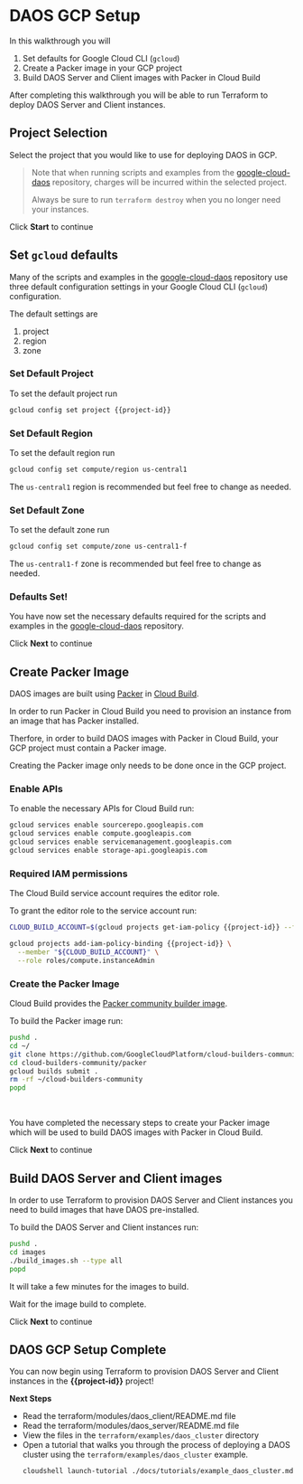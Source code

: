 # DAOS GCP Setup

In this walkthrough you will

1. Set defaults for Google Cloud CLI (```gcloud```)
2. Create a Packer image in your GCP project
3. Build DAOS Server and Client images with Packer in Cloud Build

After completing this walkthrough you will be able to run Terraform to deploy DAOS Server and Client instances.

## Project Selection

Select the project that you would like to use for deploying DAOS in GCP.

<walkthrough-project-setup billing="true"></walkthrough-project-billing-setup>

> Note that when running scripts and examples from the [google-cloud-daos](https://github.com/daos-stack/google-cloud-daos) repository, charges will be
> incurred within the selected project.
>
> Always be sure to run ```terraform destroy``` when you no longer need your instances.

Click **Start** to continue

## Set ```gcloud``` defaults

Many of the scripts and examples in the [google-cloud-daos](https://github.com/daos-stack/google-cloud-daos) repository use three default configuration settings in your Google Cloud CLI (```gcloud```) configuration.

The default settings are

1. project
2. region
3. zone


### Set Default Project

To set the default project run

```bash
gcloud config set project {{project-id}}
```

### Set Default Region

To set the default region run

```bash
gcloud config set compute/region us-central1
```

The ```us-central1``` region is recommended but feel free to change as needed.

### Set Default Zone

To set the default zone run

```bash
gcloud config set compute/zone us-central1-f
```

The ```us-central1-f``` zone is recommended but feel free to change as needed.

### Defaults Set!

You have now set the necessary defaults required for the scripts and examples in the [google-cloud-daos](https://github.com/daos-stack/google-cloud-daos) repository.

Click **Next** to continue

## Create Packer Image

DAOS images are built using [Packer](https://www.packer.io/) in [Cloud Build](https://cloud.google.com/build).

In order to run Packer in Cloud Build you need to provision an instance from an image that has Packer installed.

Therfore, in order to build DAOS images with Packer in Cloud Build, your GCP project must contain a Packer image.

Creating the Packer image only needs to be done once in the GCP project.

### Enable APIs

To enable the necessary APIs for Cloud Build run:

```bash
gcloud services enable sourcerepo.googleapis.com
gcloud services enable compute.googleapis.com
gcloud services enable servicemanagement.googleapis.com
gcloud services enable storage-api.googleapis.com
```

### Required IAM permissions

The Cloud Build service account requires the editor role.

To grant the editor role to the service account run:

```bash
CLOUD_BUILD_ACCOUNT=$(gcloud projects get-iam-policy {{project-id}} --filter="(bindings.role:roles/cloudbuild.builds.builder)" --flatten="bindings[].members" --format="value(bindings.members[])")

gcloud projects add-iam-policy-binding {{project-id}} \
  --member "${CLOUD_BUILD_ACCOUNT}" \
  --role roles/compute.instanceAdmin
```

### Create the Packer Image

Cloud Build provides the [Packer community builder image](https://github.com/GoogleCloudPlatform/cloud-builders-community/tree/master/packer).

To build the Packer image run:

```bash
pushd .
cd ~/
git clone https://github.com/GoogleCloudPlatform/cloud-builders-community.git
cd cloud-builders-community/packer
gcloud builds submit .
rm -rf ~/cloud-builders-community
popd
```

<br>

You have completed the necessary steps to create your Packer image which will be used to build DAOS images with Packer in Cloud Build.

Click **Next** to continue

## Build DAOS Server and Client images

In order to use Terraform to provision DAOS Server and Client instances you need to build images that have DAOS pre-installed.

To build the DAOS Server and Client instances run:

```bash
pushd .
cd images
./build_images.sh --type all
popd
```

It will take a few minutes for the images to build.

Wait for the image build to complete.

Click **Next** to continue

## DAOS GCP Setup Complete

<walkthrough-conclusion-trophy></walkthrough-conclusion-trophy>

You can now begin using Terraform to provision DAOS Server and Client instances in the **{{project-id}}** project!

**Next Steps**

- Read the <walkthrough-editor-open-file filePath="terraform/modules/daos_client/README.md">terraform/modules/daos_client/README.md</walkthrough-editor-open-file> file
- Read the <walkthrough-editor-open-file filePath="terraform/modules/daos_server/README.md">terraform/modules/daos_server/README.md</walkthrough-editor-open-file> file
- View the files in the ```terraform/examples/daos_cluster``` directory
- Open a tutorial that walks you through the process of deploying a DAOS cluster using the ```terraform/examples/daos_cluster``` example.
   ```bash
   cloudshell launch-tutorial ./docs/tutorials/example_daos_cluster.md
   ```
